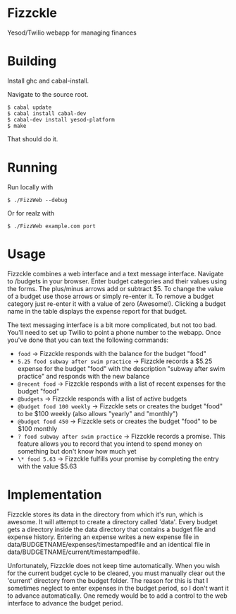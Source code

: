 Fizzckle
========

Yesod/Twilio webapp for managing finances

Building
========

Install ghc and cabal-install.

Navigate to the source root.

```
$ cabal update
$ cabal install cabal-dev
$ cabal-dev install yesod-platform
$ make
```

That should do it.

Running
=======

Run locally with

```
$ ./FizzWeb --debug
```

Or for realz with

```
$ ./FizzWeb example.com port
```

Usage
=====

Fizzckle combines a web interface and a text message interface. Navigate
to /budgets in your browser. Enter budget categories and their values
using the forms. The plus/minus arrows add or subtract $5. To change the
value of a budget use those arrows or simply re-enter it. To remove a
budget category just re-enter it with a value of zero (Awesome!).
Clicking a budget name in the table displays the expense report for that
budget.

The text messaging interface is a bit more complicated, but not too bad. You'll
need to set up Twilio to point a phone number to the webapp. Once you've done
that you can text the following commands:

* `food` -> Fizzckle responds with the balance for the budget "food"
* `5.25 food subway after swim practice` -> Fizzckle records a $5.25
  expense for the budget "food" with the description "subway after swim
  practice" and responds with the new balance
* `@recent food` -> Fizzckle responds with a list of recent expenses for
  the budget "food"
* `@budgets` -> Fizzckle responds with a list of active budgets
* `@budget food 100 weekly` -> Fizzckle sets or creates the budget
  "food" to be $100 weekly (also allows "yearly" and "monthly")
* `@budget food 450` -> Fizzckle sets or creates the budget "food" to be
  $100 monthly
* `? food subway after swim practice` -> Fizzckle records a promise.
  This feature allows you to record that you intend to spend money on
  something but don't know how much yet
* `\* food 5.63` -> Fizzckle fulfills your promise by completing the
  entry with the value $5.63

Implementation
==============

Fizzckle stores its data in the directory from which it's run, which is
awesome. It will attempt to create a directory called 'data'. Every
budget gets a directory inside the data directory that contains a budget
file and expense history. Entering an expense writes a new expense file
in data/BUDGETNAME/expenses/timestampedfile and an identical file in
data/BUDGETNAME/current/timestampedfile.

Unfortunately, Fizzckle does not keep time automatically. When you wish
for the current budget cycle to be cleared, you must manually clear out
the 'current' directory from the budget folder. The reason for this is
that I sometimes neglect to enter expenses in the budget period, so I
don't want it to advance automatically. One remedy would be to add a
control to the web interface to advance the budget period.
